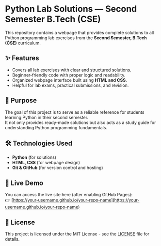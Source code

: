 # Python Lab Solutions — Second Semester B.Tech (CSE)

This repository contains a webpage that provides complete solutions to all Python programming lab exercises from the **Second Semester, B.Tech (CSE)** curriculum.  

## ✨ Features
- Covers all lab exercises with clear and structured solutions.  
- Beginner-friendly code with proper logic and readability.  
- Organized webpage interface built using **HTML and CSS**.  
- Helpful for lab exams, practical submissions, and revision.  

## 🎯 Purpose
The goal of this project is to serve as a reliable reference for students learning Python in their second semester.  
It not only provides ready-made solutions but also acts as a study guide for understanding Python programming fundamentals.  

## 🛠️ Technologies Used
- **Python** (for solutions)  
- **HTML, CSS** (for webpage design)  
- **Git & GitHub** (for version control and hosting)  

## 🚀 Live Demo
You can access the live site here (after enabling GitHub Pages):  
👉 [https://your-username.github.io/your-repo-name](https://your-username.github.io/your-repo-name)

## 📜 License
This project is licensed under the MIT License - see the [LICENSE](LICENSE) file for details.  
